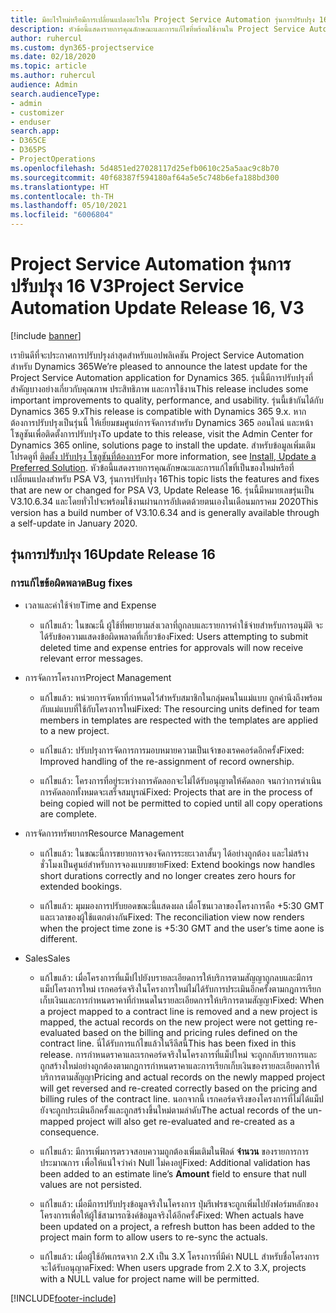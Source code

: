 ```yaml
---
title: มีอะไรใหม่หรือมีการเปลี่ยนแปลงอะไรใน Project Service Automation รุ่นการปรับปรุง 16 V3
description: หัวข้อนี้แสดงรายการคุณลักษณะและการแก้ไขที่พร้อมใช้งานใน Project Service Automation รุ่นการปรับปรุง 16 V3
author: ruhercul
ms.custom: dyn365-projectservice
ms.date: 02/18/2020
ms.topic: article
ms.author: ruhercul
audience: Admin
search.audienceType:
- admin
- customizer
- enduser
search.app:
- D365CE
- D365PS
- ProjectOperations
ms.openlocfilehash: 5d4851ed27028117d25efb0610c25a5aac9c8b70
ms.sourcegitcommit: 40f68387f594180af64a5e5c748b6efa188bd300
ms.translationtype: HT
ms.contentlocale: th-TH
ms.lasthandoff: 05/10/2021
ms.locfileid: "6006804"
---
```

# <a name="project-service-automation-update-release-16-v3"></a><span data-ttu-id="de00e-103">Project Service Automation รุ่นการปรับปรุง 16 V3</span><span class="sxs-lookup"><span data-stu-id="de00e-103">Project Service Automation Update Release 16, V3</span></span>

[!include [banner](../includes/psa-now-project-operations.md)]

<span data-ttu-id="de00e-104">เรายินดีที่จะประกาศการปรับปรุงล่าสุดสำหรับแอปพลิเคชัน Project Service Automation สำหรับ Dynamics 365</span><span class="sxs-lookup"><span data-stu-id="de00e-104">We’re pleased to announce the latest update for the Project Service Automation application for Dynamics 365.</span></span> <span data-ttu-id="de00e-105">รุ่นนี้มีการปรับปรุงที่สำคัญบางอย่างเกี่ยวกับคุณภาพ ประสิทธิภาพ และการใช้งาน</span><span class="sxs-lookup"><span data-stu-id="de00e-105">This release includes some important improvements to quality, performance, and usability.</span></span>  <span data-ttu-id="de00e-106">รุ่นนี้เข้ากันได้กับ Dynamics 365 9.x</span><span class="sxs-lookup"><span data-stu-id="de00e-106">This release is compatible with Dynamics 365 9.x.</span></span> <span data-ttu-id="de00e-107">หากต้องการปรับปรุงเป็นรุ่นนี้ ให้เยี่ยมชมศูนย์การจัดการสำหรับ Dynamics 365 ออนไลน์ และหน้าโซลูชันเพื่อติดตั้งการปรับปรุง</span><span class="sxs-lookup"><span data-stu-id="de00e-107">To update to this release, visit the Admin Center for Dynamics 365 online, solutions page to install the update.</span></span> <span data-ttu-id="de00e-108">สำหรับข้อมูลเพิ่มเติม โปรดดูที่ [ติดตั้ง ปรับปรุง โซลูชันที่ต้องการ](/dynamics365/project-service/upgrade-psa-home-page)</span><span class="sxs-lookup"><span data-stu-id="de00e-108">For more information, see [Install, Update a Preferred Solution](/dynamics365/project-service/upgrade-psa-home-page).</span></span>
<span data-ttu-id="de00e-109">หัวข้อนี้แสดงรายการคุณลักษณะและการแก้ไขที่เป็นของใหม่หรือที่เปลี่ยนแปลงสำหรับ PSA V3, รุ่นการปรับปรุง 16</span><span class="sxs-lookup"><span data-stu-id="de00e-109">This topic lists the features and fixes that are new or changed for PSA V3, Update Release 16.</span></span> <span data-ttu-id="de00e-110">รุ่นนี้มีหมายเลขรุ่นเป็น V3.10.6.34 และโดยทั่วไปจะพร้อมใช้งานผ่านการอัปเดตด้วยตนเองในเดือนมกราคม 2020</span><span class="sxs-lookup"><span data-stu-id="de00e-110">This version has a build number of V3.10.6.34 and is generally available through a self-update in January 2020.</span></span>


## <a name="update-release-16"></a><span data-ttu-id="de00e-111">รุ่นการปรับปรุง 16</span><span class="sxs-lookup"><span data-stu-id="de00e-111">Update Release 16</span></span>

### <a name="bug-fixes"></a><span data-ttu-id="de00e-112">การแก้ไขข้อผิดพลาด</span><span class="sxs-lookup"><span data-stu-id="de00e-112">Bug fixes</span></span>

-   <span data-ttu-id="de00e-113">เวลาและค่าใช้จ่าย</span><span class="sxs-lookup"><span data-stu-id="de00e-113">Time and Expense</span></span>

    -   <span data-ttu-id="de00e-114">แก้ไขแล้ว: ในขณะนี้ ผู้ใช้ที่พยายามส่งเวลาที่ถูกลบและรายการค่าใช้จ่ายสำหรับการอนุมัติ จะได้รับข้อความแสดงข้อผิดพลาดที่เกี่ยวข้อง</span><span class="sxs-lookup"><span data-stu-id="de00e-114">Fixed: Users attempting to submit deleted time and expense entries for approvals will now receive relevant error messages.</span></span>

-   <span data-ttu-id="de00e-115">การจัดการโครงการ</span><span class="sxs-lookup"><span data-stu-id="de00e-115">Project Management</span></span>

    -   <span data-ttu-id="de00e-116">แก้ไขแล้ว: หน่วยการจัดหาที่กำหนดไว้สำหรับสมาชิกในกลุ่มคนในแม่แบบ ถูกคำนึงถึงพร้อมกับแม่แบบที่ใช้กับโครงการใหม่</span><span class="sxs-lookup"><span data-stu-id="de00e-116">Fixed: The resourcing units defined for team members in templates are respected with the templates are applied to a new project.</span></span>

    -   <span data-ttu-id="de00e-117">แก้ไขแล้ว: ปรับปรุงการจัดการการมอบหมายความเป็นเจ้าของเรคคอร์ดอีกครั้ง</span><span class="sxs-lookup"><span data-stu-id="de00e-117">Fixed: Improved handling of the re-assignment of record ownership.</span></span>

    -   <span data-ttu-id="de00e-118">แก้ไขแล้ว: โครงการที่อยู่ระหว่างการคัดลอกจะไม่ได้รับอนุญาตให้คัดลอก จนกว่าการดำเนินการคัดลอกทั้งหมดจะเสร็จสมบูรณ์</span><span class="sxs-lookup"><span data-stu-id="de00e-118">Fixed: Projects that are in the process of being copied will not be permitted to copied until all copy operations are complete.</span></span>

-   <span data-ttu-id="de00e-119">การจัดการทรัพยากร</span><span class="sxs-lookup"><span data-stu-id="de00e-119">Resource Management</span></span>

    -   <span data-ttu-id="de00e-120">แก้ไขแล้ว: ในขณะนี้การขยายการจองจัดการระยะเวลาสั้นๆ ได้อย่างถูกต้อง และไม่สร้างชั่วโมงเป็นศูนย์สำหรับการจองแบบขยาย</span><span class="sxs-lookup"><span data-stu-id="de00e-120">Fixed: Extend bookings now handles short durations correctly and no longer creates zero hours for extended bookings.</span></span>

    -   <span data-ttu-id="de00e-121">แก้ไขแล้ว: มุมมองการปรับยอดขณะนี้แสดงผล เมื่อโซนเวลาของโครงการคือ +5:30 GMT และเวลาของผู้ใช้แตกต่างกัน</span><span class="sxs-lookup"><span data-stu-id="de00e-121">Fixed: The reconciliation view now renders when the project time zone is +5:30 GMT and the user’s time aone is different.</span></span>

-   <span data-ttu-id="de00e-122">Sales</span><span class="sxs-lookup"><span data-stu-id="de00e-122">Sales</span></span>

    -   <span data-ttu-id="de00e-123">แก้ไขแล้ว: เมื่อโครงการที่แม็ปไปยังบรายละเอียดการให้บริการตามสัญญาถูกลบและมีการแม็ปโครงการใหม่ เรกคอร์ดจริงในโครงการใหม่ไม่ได้รับการประเมินอีกครั้งตามกฎการเรียกเก็บเงินและการกำหนดราคาที่กำหนดในรายละเอียดการให้บริการตามสัญญา</span><span class="sxs-lookup"><span data-stu-id="de00e-123">Fixed: When a project mapped to a contract line is removed and a new project is mapped, the actual records on the new project were not getting re-evaluated based on the billing and pricing rules defined on the contract line.</span></span> <span data-ttu-id="de00e-124">นี่ได้รับการแก้ไขแล้วในรีลีสนี้</span><span class="sxs-lookup"><span data-stu-id="de00e-124">This has been fixed in this release.</span></span> <span data-ttu-id="de00e-125">การกำหนดราคาและเรกคอร์ดจริงในโครงการที่แม็ปใหม่ จะถูกกลับรายการและถูกสร้างใหม่อย่างถูกต้องตามกฎการกำหนดราคาและการเรียกเก็บเงินของรายละเอียดการให้บริการตามสัญญา</span><span class="sxs-lookup"><span data-stu-id="de00e-125">Pricing and actual records on the newly mapped project will get reversed and re-created correctly based on the pricing and billing rules of the contract line.</span></span> <span data-ttu-id="de00e-126">นอกจากนี้ เรกคอร์ดจริงของโครงการที่ไม่ได้แม็ปยังจะถูกประเมินอีกครั้งและถูกสร้างขึ้นใหม่ตามลำดับ</span><span class="sxs-lookup"><span data-stu-id="de00e-126">The actual records of the un-mapped project will also get re-evaluated and re-created as a consequence.</span></span>

    -   <span data-ttu-id="de00e-127">แก้ไขแล้ว: มีการเพิ่มการตรวจสอบความถูกต้องเพิ่มเติมในฟิลด์ **จำนวน** ของรายการการประมาณการ เพื่อให้แน่ใจว่าค่า Null ไม่คงอยู่</span><span class="sxs-lookup"><span data-stu-id="de00e-127">Fixed: Additional validation has been added to an estimate line’s **Amount** field to ensure that null values are not persisted.</span></span>

    -   <span data-ttu-id="de00e-128">แก้ไขแล้ว: เมื่อมีการปรับปรุงข้อมูลจริงในโครงการ ปุ่มรีเฟรชจะถูกเพิ่มไปยังฟอร์มหลักของโครงการเพื่อให้ผู้ใช้สามารถซิงค์ข้อมูลจริงได้อีกครั้ง</span><span class="sxs-lookup"><span data-stu-id="de00e-128">Fixed: When actuals have been updated on a project, a refresh button has been added to the project main form to allow users to re-sync the actuals.</span></span>

    -   <span data-ttu-id="de00e-129">แก้ไขแล้ว: เมื่อผู้ใช้อัพเกรดจาก 2.X เป็น 3.X โครงการที่มีค่า NULL สำหรับชื่อโครงการจะได้รับอนุญาต</span><span class="sxs-lookup"><span data-stu-id="de00e-129">Fixed: When users upgrade from 2.X to 3.X, projects with a NULL value for project name will be permitted.</span></span>



[!INCLUDE[footer-include](../includes/footer-banner.md)]